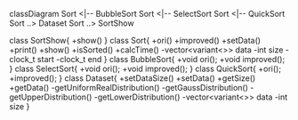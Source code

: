 classDiagram
Sort <|-- BubbleSort
Sort <|-- SelectSort
Sort <|-- QuickSort
Sort ..> Dataset
Sort ..> SortShow

class SortShow{
+show()
}
class Sort{
+ori()
+improved()
+setData()
+print()
+show()
+isSorted()
+calcTime()
-vector<variant<>> data
-int size
-clock_t start
-clock_t end
}
class BubbleSort{
+void ori();
+void improved();
}
class SelectSort{
+void ori();
+void improved();
}
class QuickSort{
+ori();
+improved();
}
class Dataset{
+setDataSize()
+setData()
+getSize()
+getData()
-getUniformRealDistribution()
-getGaussDistribution()
-getUpperDistribution()
-getLowerDistribution()
-vector<variant<>> data
-int size
}